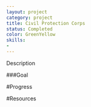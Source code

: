```yaml
---
layout: project
category: project
title: Civil Protection Corps
status: Completed 
color: GreenYellow
skills:
- 
---
```


Description


###Goal


#Progress


#Resources

